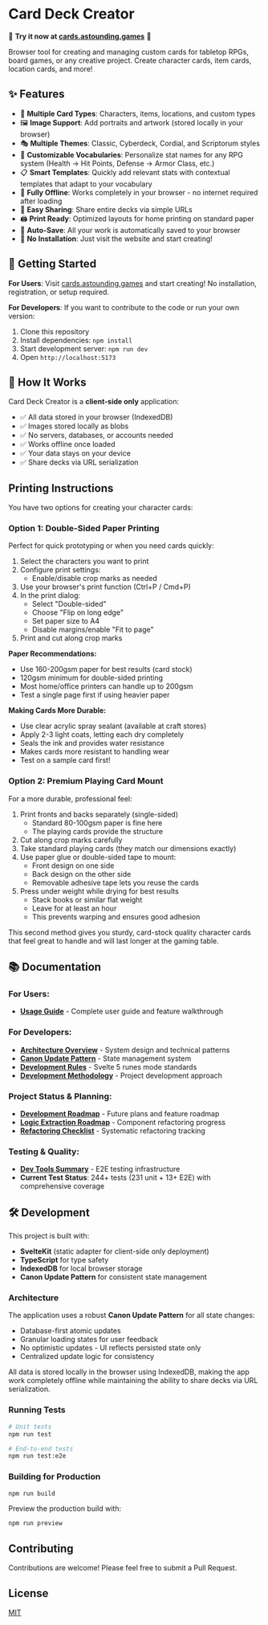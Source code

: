 # Card Deck Creator

🎲 **Try it now at [cards.astounding.games](https://cards.astounding.games)** 🎲

Browser tool for creating and managing custom cards for tabletop RPGs, board games, or any creative project. Create character cards, item cards, location cards, and more!

## ✨ Features

- 🎨 **Multiple Card Types**: Characters, items, locations, and custom types
- 🖼️ **Image Support**: Add portraits and artwork (stored locally in your browser)
- 🎭 **Multiple Themes**: Classic, Cyberdeck, Cordial, and Scriptorum styles
- 🎯 **Customizable Vocabularies**: Personalize stat names for any RPG system (Health → Hit Points, Defense → Armor Class, etc.)
- 📋 **Smart Templates**: Quickly add relevant stats with contextual templates that adapt to your vocabulary
- 📱 **Fully Offline**: Works completely in your browser - no internet required after loading
- 🔗 **Easy Sharing**: Share entire decks via simple URLs
- 🖨️ **Print Ready**: Optimized layouts for home printing on standard paper
- 💾 **Auto-Save**: All your work is automatically saved to your browser
- 🚀 **No Installation**: Just visit the website and start creating!

## 🚀 Getting Started

**For Users**: Visit [cards.astounding.games](https://cards.astounding.games) and start creating! No installation, registration, or setup required.

**For Developers**: If you want to contribute to the code or run your own version:

1. Clone this repository
2. Install dependencies: `npm install`
3. Start development server: `npm run dev`
4. Open `http://localhost:5173`

## 🎯 How It Works

Card Deck Creator is a **client-side only** application:
- ✅ All data stored in your browser (IndexedDB)
- ✅ Images stored locally as blobs
- ✅ No servers, databases, or accounts needed
- ✅ Works offline once loaded
- ✅ Your data stays on your device
- ✅ Share decks via URL serialization

## Printing Instructions

You have two options for creating your character cards:

### Option 1: Double-Sided Paper Printing
Perfect for quick prototyping or when you need cards quickly:

1. Select the characters you want to print
2. Configure print settings:
   - Enable/disable crop marks as needed
3. Use your browser's print function (Ctrl+P / Cmd+P)
4. In the print dialog:
   - Select "Double-sided"
   - Choose "Flip on long edge"
   - Set paper size to A4
   - Disable margins/enable "Fit to page"
5. Print and cut along crop marks

**Paper Recommendations:**
- Use 160-200gsm paper for best results (card stock)
- 120gsm minimum for double-sided printing
- Most home/office printers can handle up to 200gsm
- Test a single page first if using heavier paper

**Making Cards More Durable:**
- Use clear acrylic spray sealant (available at craft stores)
- Apply 2-3 light coats, letting each dry completely
- Seals the ink and provides water resistance
- Makes cards more resistant to handling wear
- Test on a sample card first!

### Option 2: Premium Playing Card Mount
For a more durable, professional feel:

1. Print fronts and backs separately (single-sided)
   - Standard 80-100gsm paper is fine here
   - The playing cards provide the structure
2. Cut along crop marks carefully
3. Take standard playing cards (they match our dimensions exactly)
4. Use paper glue or double-sided tape to mount:
   - Front design on one side
   - Back design on the other side
   - Removable adhesive tape lets you reuse the cards
5. Press under weight while drying for best results
   - Stack books or similar flat weight
   - Leave for at least an hour
   - This prevents warping and ensures good adhesion

This second method gives you sturdy, card-stock quality character cards that feel great to handle and will last longer at the gaming table.

## 📚 Documentation

### For Users:
- **[Usage Guide](docs/USAGE.md)** - Complete user guide and feature walkthrough

### For Developers:
- **[Architecture Overview](docs/ARCHITECTURE.md)** - System design and technical patterns
- **[Canon Update Pattern](docs/CANON_UPDATE_PATTERN.md)** - State management system
- **[Development Rules](docs/DEVELOPMENT_RULES.md)** - Svelte 5 runes mode standards
- **[Development Methodology](docs/DEVELOPMENT_METHODOLOGY.md)** - Project development approach

### Project Status & Planning:
- **[Development Roadmap](docs/ROADMAP.md)** - Future plans and feature roadmap
- **[Logic Extraction Roadmap](docs/LOGIC_EXTRACTION_ROADMAP.md)** - Component refactoring progress
- **[Refactoring Checklist](docs/REFACTORING_CHECKLIST.md)** - Systematic refactoring tracking

### Testing & Quality:
- **[Dev Tools Summary](docs/DEV_TOOLS_SUMMARY.md)** - E2E testing infrastructure
- **Current Test Status**: 244+ tests (231 unit + 13+ E2E) with comprehensive coverage

## 🛠️ Development

This project is built with:
- **SvelteKit** (static adapter for client-side only deployment)
- **TypeScript** for type safety
- **IndexedDB** for local browser storage
- **Canon Update Pattern** for consistent state management

### Architecture

The application uses a robust **Canon Update Pattern** for all state changes:
- Database-first atomic updates
- Granular loading states for user feedback
- No optimistic updates - UI reflects persisted state only
- Centralized update logic for consistency

All data is stored locally in the browser using IndexedDB, making the app work completely offline while maintaining the ability to share decks via URL serialization.

### Running Tests

```bash
# Unit tests
npm run test

# End-to-end tests
npm run test:e2e
```

### Building for Production

```bash
npm run build
```

Preview the production build with:
```bash
npm run preview
```

## Contributing

Contributions are welcome! Please feel free to submit a Pull Request.

## License

[MIT](LICENSE)
